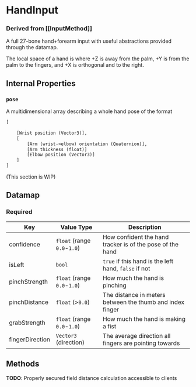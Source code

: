 # HandInput
### Derived from [[InputMethod]]

A full 27-bone hand+forearm input with useful abstractions provided through the datamap.

The local space of a hand is where +Z is away from the palm, +Y is from the palm to the fingers, and +X is orthogonal and to the right.

## Internal Properties
### `pose`
A multidimensional array describing a whole hand pose of the format

```html
[
	
	[Wrist position (Vector3)],
	[
		[Arm (wrist->elbow) orientation (Quaternion)],
		[Arm thickness (float)]
		[Elbow position (Vector3)]
	]
]
```
(This section is WIP)

## Datamap
### Required
| Key             | Value Type                  | Description                                                        |
|-----------------|-----------------------------|--------------------------------------------------------------------|
| confidence      | `float` (range `0.0`-`1.0`) | How confident the hand tracker is of the pose of the hand          |
| isLeft   | `bool` | `true` if this hand is the left hand, `false` if not |
| pinchStrength   | `float` (range `0.0`-`1.0`) | How much the hand is pinching                                      |
| pinchDistance   | `float` (>`0.0`)            | The distance in meters between the thumb and index finger |
| grabStrength    | `float` (range `0.0`-`1.0`) | How much the hand is making a fist                                 |
| fingerDirection | `Vector3` (direction)       | The average direction all fingers are pointing towards             |


## Methods
**TODO**: Properly secured field distance calculation accessible to clients